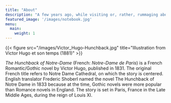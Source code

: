 ```yaml
---
title: "About"
description: "A few years ago, while visiting or, rather, rummaging about Notre-Dame, the author of this book found, in an obscure nook of one of the towers, the following word, engraved by hand upon the wall: —ANANKE."
featured_image: '/images/notebook.jpg'
menu:
  main:
    weight: 1
---
```

{{< figure src="/images/Victor_Hugo-Hunchback.jpg" title="Illustration from Victor Hugo et son temps (1881)" >}}

_The Hunchback of Notre-Dame_ (French: _Notre-Dame de Paris_) is a French Romantic/Gothic novel by Victor Hugo, published in 1831. The original French title refers to Notre Dame Cathedral, on which the story is centered. English translator Frederic Shoberl named the novel The Hunchback of Notre Dame in 1833 because at the time, Gothic novels were more popular than Romance novels in England. The story is set in Paris, France in the Late Middle Ages, during the reign of Louis XI.
